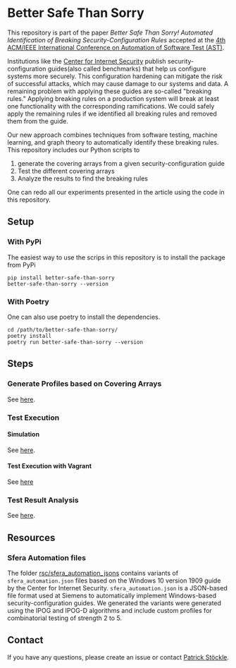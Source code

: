 # Better Safe Than Sorry

This repository is part of the paper *Better Safe Than Sorry! Automated Identification of Breaking Security-Configuration Rules* accepted at the [4th ACM/IEEE International Conference on Automation of Software Test (AST)](https://conf.researchr.org/home/ast-2023).

Institutions like the [Center for Internet Security](https://www.cisecurity.org/) publish security-configuration guides(also called benchmarks) that help us configure systems more securely.
This configuration hardening can mitigate the risk of successful attacks, which may cause damage to our systems and data.
A remaining problem with applying these guides are so-called "breaking rules."
Applying breaking rules on a production system will break at least one functionality with the corresponding ramifications.
We could safely apply the remaining rules if we identified all breaking rules and removed them from the guide.

Our new approach combines techniques from software testing, machine learning, and graph theory to automatically identify these breaking rules.
This repository includes our Python scripts to

1. generate the covering arrays from a given security-configuration guide
2. Test the different covering arrays
3. Analyze the results to find the breaking rules

One can redo all our experiments presented in the article using the code in this repository.

## Setup

### With PyPi

The easiest way to use the scrips in this repository is to install the package from PyPi

```shell
pip install better-safe-than-sorry
better-safe-than-sorry --version
```

### With Poetry

One can also use poetry to install the dependencies.

```shell
cd /path/to/better-safe-than-sorry/
poetry install
poetry run better-safe-than-sorry --version
```

## Steps

### Generate Profiles based on Covering Arrays

See [here](better_safe_than_sorry/generation_of_test_profiles/README.md).

### Test Execution

#### Simulation

See [here](better_safe_than_sorry/simulation/README.md).

#### Test Execution with Vagrant

See [here](better_safe_than_sorry/vagrant_deployment/README.md)

### Test Result Analysis

See [here](better_safe_than_sorry/analysis/README.md).

## Resources

### Sfera Automation files

The folder [rsc/sfera_automation_jsons](rsc/sfera_automation_jsons) contains variants of `sfera_automation.json` files based on the Windows 10 version 1909 guide by the Center for Internet Security.
`sfera_automation.json` is a JSON-based file format used at Siemens to automatically implement Windows-based security-configuration guides.
We generated the variants were generated using the IPOG and IPOG-D algorithms and include custom profiles for combinatorial testing of strength 2 to 5.

## Contact

If you have any questions, please create an issue or contact [Patrick Stöckle](mailto:patrick.stoeckle@tum.de?subject=GitHub%20Repository%20%22better-safe-than-sorry%22).
